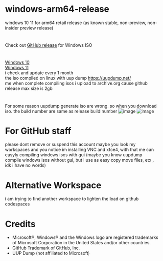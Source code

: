 # windows-arm64-release

windows 10 11 for arm64 retail release (as known stable, non-preview, non-insider preview release)
#
Check out [GitHub release](https://github.com/TukangM/Windows10-11-iso/releases) for Windows ISO
#
[Windows 10](https://en.wikipedia.org/wiki/Windows_10)<br />
[Windows 11](https://en.wikipedia.org/wiki/Windows_11)<br />
i check and update every 1 month<br />
the iso compiled on linux with uup dump https://uupdump.net/<br />
me when complete compiling isos i upload to archive.org cause github release max size is 2gb
#
For some reason uupdump generate iso are wrong. so when you download iso. the build number are same as release build number
![image](https://user-images.githubusercontent.com/91467886/209638542-6c0f5e28-4fb6-44e3-b3a4-23861b5046bf.png) ![image](https://user-images.githubusercontent.com/91467886/209638587-3a9a8b1a-2be6-4274-969d-e4bc44ad2db5.png)


#

# For GitHub staff
please dont remove or suspend this account maybe you look my workspaces and you notice im installing VNC and xfce4, with that me can easyly compiling windows isos with gui (maybe you know uupdump compile windows isos without gui, but i use as easy copy move files, etx , idk i have no words)

# Alternative Workspace
i am trying to find another workspace to lighten the load on github codespaces

# Credits
 - Microsoft®, Windows® and the Windows logo are registered trademarks of Microsoft Corporation in the United States and/or other countries.
 - GitHub Trademark of GitHub, Inc.
 - UUP Dump (not affiliated to Microsoft)
